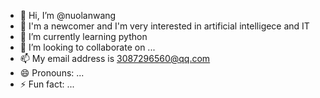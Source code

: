 - 👋 Hi, I’m @nuolanwang
- 👀 I'm a newcomer and I'm very interested in artificial intelligece and IT
- 🌱 I’m currently learning python
- 💞️ I’m looking to collaborate on ...
- 📫 My email address is 3087296560@qq.com
- 😄 Pronouns: ...
- ⚡ Fun fact: ...

<!---
nuolanwang/nuolanwang is a ✨ special ✨ repository because its `README.md` (this file) appears on your GitHub profile.
You can click the Preview link to take a look at your changes.
--->
